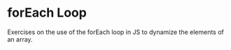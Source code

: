 # forEach Loop

Exercises on the use of the forEach loop in JS to dynamize the elements of an array. 